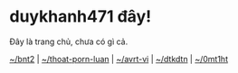 # duykhanh471 đây!
Đây là trang chủ, chưa có gì cả.

[~/bnt2](./bnt2) | [~/thoat-porn-luan](./tpl) | [~/avrt-vi](./avrt-vi) | [~/dtkdtn](./dtkdtn) | [~/0mt1ht](./0mt1ht)
